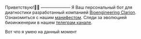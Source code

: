 Приветствую!🤖🔬
———————
Я Ваш персональный бот для диагностики разработанный компанией [Bioengineering Clarion](https://bioengineering-clarion.com/).
Ознакомиться с нашим [манифестом](https://medium.com/@bioengineering.clarion/%D0%B3%D0%BE%D1%80%D0%BD-adf2dc06befe).
Следи за эволюцией биоинженерии в нашем [телеграм канале](https://t.me/bioengineering_clarion_channel).

Вот что я умею на данный момент